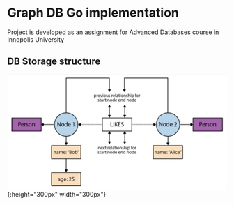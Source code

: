 # Graph DB Go implementation
Project is developed as an assignment for Advanced Databases course in Innopolis University

## DB Storage structure
![Alt text](docs/storage.png?raw=true=250*250 "Graph DB Storage structure"){:height="300px" width="300px"}
